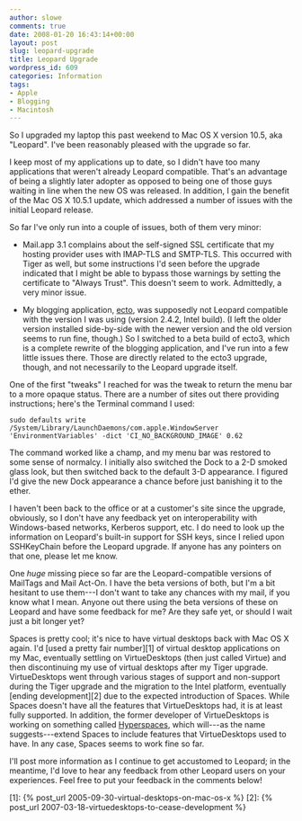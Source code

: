 ```yaml
---
author: slowe
comments: true
date: 2008-01-20 16:43:14+00:00
layout: post
slug: leopard-upgrade
title: Leopard Upgrade
wordpress_id: 609
categories: Information
tags:
- Apple
- Blogging
- Macintosh
---
```


So I upgraded my laptop this past weekend to Mac OS X version 10.5, aka "Leopard". I've been reasonably pleased with the upgrade so far.

I keep most of my applications up to date, so I didn't have too many applications that weren't already Leopard compatible. That's an advantage of being a slightly later adopter as opposed to being one of those guys waiting in line when the new OS was released. In addition, I gain the benefit of the Mac OS X 10.5.1 update, which addressed a number of issues with the initial Leopard release.

So far I've only run into a couple of issues, both of them very minor:

* Mail.app 3.1 complains about the self-signed SSL certificate that my hosting provider uses with IMAP-TLS and SMTP-TLS. This occurred with Tiger as well, but some instructions I'd seen before the upgrade indicated that I might be able to bypass those warnings by setting the certificate to "Always Trust". This doesn't seem to work. Admittedly, a very minor issue.

* My blogging application, [ecto](http://infinite-sushi.com/software/ecto/), was supposedly not Leopard compatible with the version I was using (version 2.4.2, Intel build). (I left the older version installed side-by-side with the newer version and the old version seems to run fine, though.) So I switched to a beta build of ecto3, which is a complete rewrite of the blogging application, and I've run into a few little issues there. Those are directly related to the ecto3 upgrade, though, and not necessarily to the Leopard upgrade itself.

One of the first "tweaks" I reached for was the tweak to return the menu bar to a more opaque status. There are a number of sites out there providing instructions; here's the Terminal command I used:

	sudo defaults write /System/Library/LaunchDaemons/com.apple.WindowServer 'EnvironmentVariables' -dict 'CI_NO_BACKGROUND_IMAGE' 0.62

The command worked like a champ, and my menu bar was restored to some sense of normalcy. I initially also switched the Dock to a 2-D smoked glass look, but then switched back to the default 3-D appearance. I figured I'd give the new Dock appearance a chance before just banishing it to the ether.

I haven't been back to the office or at a customer's site since the upgrade, obviously, so I don't have any feedback yet on interoperability with Windows-based networks, Kerberos support, etc. I do need to look up the information on Leopard's built-in support for SSH keys, since I relied upon SSHKeyChain before the Leopard upgrade. If anyone has any pointers on that one, please let me know.

One _huge_ missing piece so far are the Leopard-compatible versions of MailTags and Mail Act-On. I have the beta versions of both, but I'm a bit hesitant to use them---I don't want to take any chances with my mail, if you know what I mean. Anyone out there using the beta versions of these on Leopard and have some feedback for me? Are they safe yet, or should I wait just a bit longer yet?

Spaces is pretty cool; it's nice to have virtual desktops back with Mac OS X again. I'd [used a pretty fair number][1] of virtual desktop applications on my Mac, eventually settling on VirtueDesktops (then just called Virtue) and then discontinuing my use of virtual desktops after my Tiger upgrade. VirtueDesktops went through various stages of support and non-support during the Tiger upgrade and the migration to the Intel platform, eventually [ending development][2] due to the expected introduction of Spaces. While Spaces doesn't have all the features that VirtueDesktops had, it is at least fully supported. In addition, the former developer of VirtueDesktops is working on something called [Hyperspaces](http://tonyarnold.com/entries/hyperspaces-dont-tell-anyone-ive-shown-you-this/), which will---as the name suggests---extend Spaces to include features that VirtueDesktops used to have. In any case, Spaces seems to work fine so far.

I'll post more information as I continue to get accustomed to Leopard; in the meantime, I'd love to hear any feedback from other Leopard users on your experiences. Feel free to put your feedback in the comments below!

[1]: {% post_url 2005-09-30-virtual-desktops-on-mac-os-x %}
[2]: {% post_url 2007-03-18-virtuedesktops-to-cease-development %}
